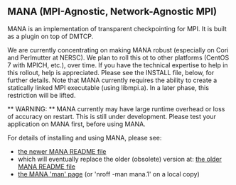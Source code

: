 ## MANA (MPI-Agnostic, Network-Agnostic MPI)

MANA is an implementation of transparent checkpointing for MPI.  It is
built as a plugin on top of DMTCP.

We are currently concentrating on making MANA robust (especially on Cori
and Perlmutter at NERSC).  We plan to roll this ot to other platforms
(CentOS 7 with MPICH, etc.), over time.  If you have the technical expertise
to help in this rollout, help is appreciated.  Please see the INSTALL
file, below, for further details.  Note that MANA currently requires
the ability to create a statically linked MPI executable (using libmpi.a).
In a later phase, this restriction will be lifted.

** WARNING: ** MANA currently may have large runtime overhead or loss
of accuracy on restart.  This is still under development.  Please test
your application on MANA first, before using MANA.

For details of installing and using MANA, please see:
- [the newer MANA README file](mpi-proxy-split/README.md)
- which will eventually replace the older (obsolete) version at: [the older MANA README file](https://github.com/mpickpt/mana/blob/master/contrib/mpi-proxy-split/README)
- [the MANA 'man' page](manpages/mana.1) (or 'nroff -man mana.1' on a local copy)
